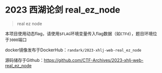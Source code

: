 # 2023 西湖论剑 real_ez_node

> real ez node

本项目使用动态flag，请使用`$FLAG`环境变量传入flag数据（如`CTFd`），题目环境位于`3000`端口

docker镜像发布于DockerHub：`randark/2023-xhlj-web-real_ez_node`

源码储存于Github：https://github.com/CTF-Archives/2023-xhlj-web-real_ez_node

